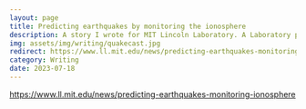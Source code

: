 ```yaml
---
layout: page
title: Predicting earthquakes by monitoring the ionosphere
description: A story I wrote for MIT Lincoln Laboratory. A Laboratory project called QuakeCast uses machine learning to monitor the Earth's ionosphere for electron activity that may precede an earthquake.
img: assets/img/writing/quakecast.jpg
redirect: https://www.ll.mit.edu/news/predicting-earthquakes-monitoring-ionosphere
category: Writing
date: 2023-07-18
---
```


https://www.ll.mit.edu/news/predicting-earthquakes-monitoring-ionosphere
